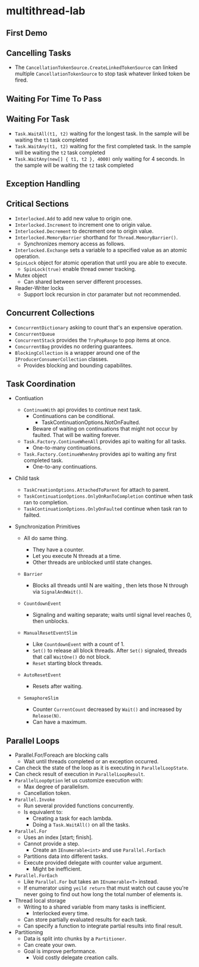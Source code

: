# multithread-lab

## First Demo ##


## Cancelling Tasks ## 
* The `CancellationTokenSource.CreateLinkedTokenSource` can linked multiple `CancellationTokenSource` to stop task whatever linked token be fired.

## Waiting For Time To Pass ##


## Waiting For Task ##
* `Task.WaitAll(t1, t2)` waiting for the longest task. In the sample will be waiting the `t1` task completed
* `Task.WaitAny(t1, t2)` waiting for the first completed task. In the sample will be waiting the `t2` task completed
* `Task.WaitAny(new[] { t1, t2 }, 4000)` only waiting for 4 seconds. In the sample will be waiting the `t2` task completed

## Exception Handling ##


## Critical Sections ##
* `Interlocked.Add` to add new value to origin one.
* `Interlocked.Increment` to increment one to origin value.
* `Interlocked.Decrement` to decrement one to origin value.
* `Interlocked.MemoryBarrier` shorthand for `Thread.MemoryBarrier()`.
    * Synchronizes memory access as follows.
* `Interlocked.Exchange` sets a variable to a specified value as an atomic operation.
* `SpinLock` object for atomic operation that until you are able to execute.
    * `SpinLock(true)` enable thread owner tracking.
* Mutex object
    * Can shared between server different processes.
* Reader-Writer locks
    * Support lock recursion in ctor paramater but not recommended.


## Concurrent Collections ##
* `ConcurrentDictionary` asking to count that's an expensive operation.
* `ConcurrentQueue`
* `ConcurrentStack` provides the `TryPopRange` to pop items at once.
* `ConcurrentBag` provides no ordering guarantees.
* `BlockingCollection` is a wrapper around one of the `IProducerConsumerCollection` classes.
    * Provides blocking and bounding capabilites.

## Task Coordination ##
* Contiuation
    * `ContinueWith` api provides to continue next task.
        * Continuations can be conditional.
            * TaskContinuationOptions.NotOnFaulted.
        * Beware of waiting on continuations that might not occur by faulted. That will be waiting forever.
    * `Task.Factory.ContinueWhenAll` provides api to waiting for all tasks.
        * One-to-many continuations.
    * `Task.Factory.ContinueWhenAny` provides api to waiting any first completed task.
        * One-to-any continuations.
        
* Child task
    * `TaskCreationOptions.AttachedToParent` for attach to parent.
    * `TaskContinuationOptions.OnlyOnRanToCompletion` continue when task ran to completion.
    * `TaskContinuationOptions.OnlyOnFaulted` continue when task ran to failted.

* Synchronization Primitives
    * All do same thing. 
        * They have a counter.
        * Let you execute N threads at a time.
        * Other threads are unblocked until state changes.

    * `Barrier`
        * Blocks all threads until N are waiting , then lets those N through via `SignalAndWait()`.
    * `CountdownEvent`
        * Signaling and waiting separate; waits until signal level reaches 0, then unblocks.
    * `ManualResetEventSlim`
        * Like `CountdownEvent` with a count of 1.
        * `Set()` to release all block threads. After `Set()` signaled, threads that call `WaitOne()` do not block.
        * `Reset` starting block threads. 
    * `AutoResetEvent`
        * Resets after waiting.
    * `SemaphoreSlim`
        * Counter `CurrentCount` decreased by `Wait()` and increased by `Release(N)`.
        * Can have a maximum.

## Parallel Loops ## 
* Parallel.For/Foreach are blocking calls
    * Wait until threads completed or an exception occurred.
* Can check the state of the loop as it is executing in `ParallelLoopState`.
* Can check result of execution in `ParallelLoopResult`.
* `ParallelLoopOption` let us customize execution with:
    * Max degree of parallelism.
    * Cancellation token.
* `Parallel.Invoke`
    * Run several provided functions concurrently.
    * Is equivalent to:
        * Creating a task for each lambda.
        * Doing a `Task.WaitAll()` on all the tasks.
* `Parallel.For`
    * Uses an index [start; finish].
    * Cannot provide a step.
        * Create an `IEnumerable<int>` and use `Parallel.ForEach`
    * Partitions data into different tasks.
    * Execute provided delegate with counter value argument.
        * Might be inefficient.
* `Parallel.ForEach`
    * Like `Parallel.For` but takes an `IEnumerable<T>` instead.
    * If enumerator using `yeild return` that must watch out cause you're never going to find out how long the total number of elements is.
* Thread local storage
    * Writing to a shared variable from many tasks is inefficient.
        * Interlocked every time.
    * Can store partially evaluated results for each task.
    * Can specify a function to integrate partial results into final result.
* Partitioning
    * Data is split into chunks by a `Partitioner`.
    * Can create your own.
    * Goal is improve performance.
        * Void costly delegate creation calls.
